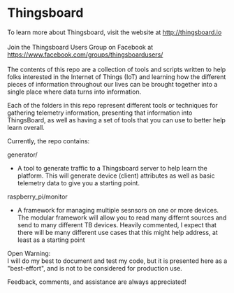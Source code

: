 # Thingsboard
To learn more about Thingsboard, visit the website at http://thingsboard.io<br><br>
Join the Thingsboard Users Group on Facebook at https://www.facebook.com/groups/thingsboardusers/<br><br>
The contents of this repo are a collection of tools and scripts written to help folks interested in the 
Internet of Things (IoT) and learning how the different pieces of information throughout our lives can be
brought together into a single place where data turns into information.

Each of the folders in this repo represent different tools or techniques for gathering telemetry information,
presenting that information into ThingsBoard, as well as having a set of tools that you can use to better help
learn overall.

Currently, the repo contains:

generator/<br>
- A tool to generate traffic to a Thingsboard server to help learn the platform.  This will generate device 
    (client) attributes as well as basic telemetry data to give you a starting point.

raspberry_pi/monitor<br>
- A framework for managing multiple sesnsors on one or more devices.  The modular framework will allow you to
     read many differnt sources and send to many different TB devices.  Heavily commented, I expect that there
     will be many different use cases that this might help address, at least as a starting point
    
Open Warning:<br>
    I will do my best to document and test my code, but it is presented here as a "best-effort", and is not to
    be considered for production use.
    
Feedback, comments, and assistance are always appreciated!
